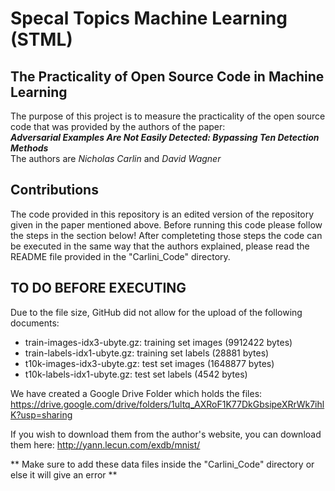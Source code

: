 # Specal Topics Machine Learning (STML)

## The Practicality of Open Source Code in Machine Learning

The purpose of this project is to measure the practicality of the open source code that was provided by the authors of the paper:            
**_Adversarial Examples Are Not Easily Detected: Bypassing Ten Detection Methods_**                  
The authors are _Nicholas Carlin_ and _David Wagner_

## Contributions

The code provided in this repository is an edited version of the repository given in the paper mentioned above. 
Before running this code please follow the steps in the section below! After completeting those steps the code
can be executed in the same way that the authors explained, please read the README file provided in the 
"Carlini_Code" directory.

## TO DO BEFORE EXECUTING

Due to the file size, GitHub did not allow for the upload of the following documents:

* train-images-idx3-ubyte.gz:  training set images (9912422 bytes)
* train-labels-idx1-ubyte.gz:  training set labels (28881 bytes)
* t10k-images-idx3-ubyte.gz:   test set images (1648877 bytes)
* t10k-labels-idx1-ubyte.gz:   test set labels (4542 bytes) 

We have created a Google Drive Folder which holds the files:
https://drive.google.com/drive/folders/1ultq_AXRoF1K77DkGbsipeXRrWk7ihlK?usp=sharing

If you wish to download them from the author's website, you can download them here:
http://yann.lecun.com/exdb/mnist/

** Make sure to add these data files inside the "Carlini_Code" directory or else it will give an error **
